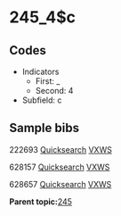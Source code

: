 # 245\_4$c

## Codes

-   Indicators
    -   First: \_
    -   Second: 4
-   Subfield: c

## Sample bibs

222693 [Quicksearch](https://search.library.yale.edu/catalog/222693) [VXWS](http://prodorbis.library.yale.edu:7014/vxws/GetHoldingsService?bibId=222693)

628157 [Quicksearch](https://search.library.yale.edu/catalog/628157) [VXWS](http://prodorbis.library.yale.edu:7014/vxws/GetHoldingsService?bibId=628157)

628657 [Quicksearch](https://search.library.yale.edu/catalog/628657) [VXWS](http://prodorbis.library.yale.edu:7014/vxws/GetHoldingsService?bibId=628657)

**Parent topic:**[245](../../tags/245/245.md)

